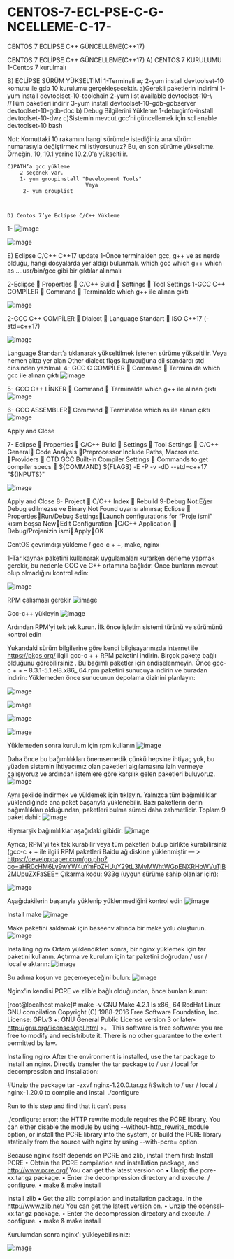 # CENTOS-7-ECL-PSE-C-G-NCELLEME-C-17-
CENTOS 7 ECLİPSE C++ GÜNCELLEME(C++17)

CENTOS 7 ECLİPSE C++ GÜNCELLEME(C++17)
A)	CENTOS 7 KURULUMU
       1-Centos 7 kurulmalı

B) ECLİPSE SÜRÜM YÜKSELTİMİ
       1-Terminali aç
       2-yum install devtoolset-10 komutu ile gdb 10 kurulumu gerçekleşecektir.
a)Gerekli paketlerin indirimi
       1-yum install devtoolset-10-toolchain 
       2-yum list available devtoolset-10-\        //Tüm paketleri indirir
       3-yum install devtoolset-10-gdb-gdbserver devtoolset-10-gdb-doc
  b) Debug Bilgilerini Yükleme
        1-debuginfo-install devtoolset-10-dwz
   c)Sistemin mevcut gcc’ni güncellemek için
     scl enable devtoolset-10 bash

Not: Komuttaki 10 rakamını hangi sürümde istediğiniz ana sürüm numarasıyla değiştirmek mi istiyorsunuz? Bu, en son sürüme yükseltme. Örneğin, 10, 10.1 yerine 10.2.0'a yükseltilir.

    C)PATH’a gcc yükleme
        2 seçenek var. 
        1- yum groupinstall "Development Tools"
                             Veya
         2- yum grouplist



    D) Centos 7’ye Eclipse C/C++ Yükleme
         
1-
![image](https://user-images.githubusercontent.com/99322473/191609623-ad6b1f40-d762-43ce-97a8-ad5074f71fcc.png)

![image](https://user-images.githubusercontent.com/99322473/191609648-4c9738ac-8242-41bf-b827-c7c01c5552e9.png)

E) Eclipse C/C++ C++17 update
1-Önce terminalden gcc, g++ ve as nerde olduğu, hangi dosyalarda yer aldığı bulunmalı.
which gcc 
which g++
which as
….usr/bin/gcc gibi bir çıktılar alınmalı

2-Eclipse  Properties  C/C++ Build  Settings  Tool Settings
1-GCC C++ COMPİLER  Command  Terminalde which g++ ile alınan çıktı

 ![image](https://user-images.githubusercontent.com/99322473/191609739-6fe62787-1649-4574-9d6e-10c00b4c904d.png)

2-GCC C++ COMPİLER  Dialect  Language Standart  ISO C++17 (-std=c++17)

![image](https://user-images.githubusercontent.com/99322473/191609798-4a1907bc-d2a6-4195-9a81-73092e2754ca.png)

Language Standart’a tıklanarak yükseltilmek istenen sürüme yükseltilir. Veya hemen altta yer alan   Other dialect flags kutucuğuna dil standardı std cinsinden yazılmalı
4- GCC C COMPİLER  Command  Terminalde which gcc ile alınan çıktı
![image](https://user-images.githubusercontent.com/99322473/191609875-eff7224b-bf87-4d63-9cf4-896c296ac9da.png)

5- GCC C++ LİNKER  Command  Terminalde which g++ ile alınan çıktı
![image](https://user-images.githubusercontent.com/99322473/191609912-7e20c608-8bf6-458b-a29f-ea722ee832f6.png)

6- GCC ASSEMBLER Command  Terminalde which as ile alınan çıktı
![image](https://user-images.githubusercontent.com/99322473/191609956-1eda21a7-5190-4a52-8971-ee99a5120aa2.png)

Apply and Close

7- Eclipse  Properties  C/C++ Build  Settings  Tool Settings  C/C++ General Code Analysis Preprocessor Include Paths, Macros etc. Providers  CTD GCC Built-in Compiler Settings  Commands to get compiler specs  ${COMMAND} ${FLAGS} -E -P -v -dD --std=c++17 "${INPUTS}"

![image](https://user-images.githubusercontent.com/99322473/191609998-a7590ddf-4e4d-4330-aa13-4e3b5d42b0dc.png)

Apply and Close
8- Project  C/C++ Index  Rebuild
9-Debug
Not:Eğer Debug edilmezse ve Binary Not Found uyarısı alınırsa;
Eclipse  PropertiesRun/Debug SettingsLaunch configurations for “Proje ismi”  kısım boşsa
NewEdit Configuration C/C++ Application  Debug/Projenizin ismiApplyOK

CentOS çevrimdışı yükleme / gcc-c + +, make, nginx

1-Tar kaynak paketini kullanarak uygulamaları kurarken derleme yapmak gerekir, bu nedenle GCC ve G++ ortamına bağlıdır. Önce bunların mevcut olup olmadığını kontrol edin:

![image](https://user-images.githubusercontent.com/99322473/191610074-baf77a9f-51a4-4e37-ada0-0f3f5adf834c.png)

RPM çalışması gerekir
![image](https://user-images.githubusercontent.com/99322473/191610111-c810b0bf-97ce-4b5f-bd71-9c024d7bdfd5.png)

Gcc-c++ yükleyin
![image](https://user-images.githubusercontent.com/99322473/191610146-1c4d9771-4cca-4547-95d7-55195b128055.png)

Ardından RPM'yi tek tek kurun. İlk önce işletim sistemi türünü ve sürümünü kontrol edin

Yukarıdaki sürüm bilgilerine göre kendi bilgisayarınızda internet ile https://pkgs.org/   ilgili gcc-c + + RPM paketini indirin. Birçok pakete bağlı olduğunu görebilirsiniz . Bu bağımlı paketler için endişelenmeyin. Önce gcc-c + + – 8.3.1-5.1.el8.x86_ 64.rpm paketini sunucuya indirin ve buradan indirin: Yüklemeden önce sunucunun depolama dizinini planlayın:

![image](https://user-images.githubusercontent.com/99322473/191610183-1f33d860-947a-4091-bdde-4ed27543373e.png)

![image](https://user-images.githubusercontent.com/99322473/191610204-db323789-b7e7-4fdc-8956-84ecc15df323.png)

![image](https://user-images.githubusercontent.com/99322473/191610218-86256c99-065c-4f53-a135-895031b29664.png)

![image](https://user-images.githubusercontent.com/99322473/191610226-3eb1702a-7747-48a8-9400-9a3139649048.png)

Yüklemeden sonra kurulum için rpm kullanın
![image](https://user-images.githubusercontent.com/99322473/191610260-e8721ec5-69b7-4158-98ff-500ef3a0bdb7.png)

Daha önce bu bağımlılıkları önemsemedik çünkü hepsine ihtiyaç yok, bu yüzden sistemin ihtiyacımız olan paketleri algılamasına izin vermeye çalışıyoruz ve ardından istemlere göre karşılık gelen paketleri buluyoruz.
![image](https://user-images.githubusercontent.com/99322473/191610308-59e9de5f-0b1d-4eef-b53a-f2faaa10620c.png)

Aynı şekilde indirmek ve yüklemek için tıklayın. Yalnızca tüm bağımlılıklar yüklendiğinde ana paket başarıyla yüklenebilir. Bazı paketlerin derin bağımlılıkları olduğundan, paketleri bulma süreci daha zahmetlidir. Toplam 9 paket dahil:
![image](https://user-images.githubusercontent.com/99322473/191610348-d50ef018-e566-4d2e-abba-a44556f3abb1.png)

Hiyerarşik bağımlılıklar aşağıdaki gibidir:
![image](https://user-images.githubusercontent.com/99322473/191610382-a6b01489-bf1a-4c89-a532-270746bd2de9.png)

Ayrıca;
RPM'yi tek tek kurabilir veya tüm paketleri bulup birlikte kurabilirsiniz (gcc-c + + ile ilgili RPM paketleri Baidu ağ diskine yüklenmiştir — >  https://developpaper.com/go.php?go=aHR0cHM6Ly9wYW4uYmFpZHUuY29tL3MvMWhtWGpENXRHbWVuTjB2MUpuZXFaSEE=
Çıkarma kodu: 933g (uygun sürüme sahip olanlar için):

![image](https://user-images.githubusercontent.com/99322473/191610414-5b755333-3dce-43ee-86a0-487eb9211395.png)

Aşağıdakilerin başarıyla yüklenip yüklenmediğini kontrol edin
![image](https://user-images.githubusercontent.com/99322473/191610447-5e7041dd-386d-424b-b16e-fd10bf00ffda.png)

Install make
![image](https://user-images.githubusercontent.com/99322473/191610477-bf6f9555-c11c-4ab7-9aa3-a92bd43f3bb9.png)

Make paketini saklamak için baseenv altında bir make yolu oluşturun. 
![image](https://user-images.githubusercontent.com/99322473/191610503-88784c37-57ef-4005-9f7a-bb11bcf70de4.png)

Installing nginx
Ortam yüklendikten sonra, bir nginx yüklemek için tar paketini kullanın. Açtırma ve kurulum için tar paketini doğrudan / usr / local'e aktarın:
![image](https://user-images.githubusercontent.com/99322473/191610568-81c565f5-8c15-4755-aa69-5056eaa30e79.png)

Bu adıma koşun ve geçemeyeceğini bulun:
![image](https://user-images.githubusercontent.com/99322473/191610608-a669798c-6901-4af4-81f7-7f4a1c901435.png)

Nginx'in kendisi PCRE ve zlib'e bağlı olduğundan, önce bunları kurun:

[root@localhost make]# make -v
GNU Make 4.2.1
Is x86_ 64 RedHat Linux GNU compilation
Copyright (C) 1988-2016 Free Software Foundation, Inc.
License: GPLv3 +: GNU General Public License version 3 or later< http://gnu.org/licenses/gpl.html >。
This software is free software: you are free to modify and redistribute it.
There is no other guarantee to the extent permitted by law.

Installing nginx
After the environment is installed, use the tar package to install an nginx. Directly transfer the tar package to / usr / local for decompression and installation:

#Unzip the package
tar -zxvf  nginx-1.20.0.tar.gz
#Switch to / usr / local / nginx-1.20.0 to compile and install
./configure


Run to this step and find that it can’t pass

./configure: error: the HTTP rewrite module requires the PCRE library.
You can either disable the module by using --without-http_rewrite_module
option, or install the PCRE library into the system, or build the PCRE library
statically from the source with nginx by using --with-pcre=<path> option.

Because nginx itself depends on PCRE and zlib, install them first:
Install PCRE
•	Obtain the PCRE compilation and installation package, and http://www.pcre.org/ You can get the latest version on
•	Unzip the pcre-xx.tar.gz package.
•	Enter the decompression directory and execute. / configure.
•	make & make install
  
Install zlib
•	Get the zlib compilation and installation package. In the http://www.zlib.net/ You can get the latest version on.
•	Unzip the openssl-xx.tar.gz package.
•	Enter the decompression directory and execute. / configure.
•	make & make install
  
  Kurulumdan sonra nginx'i yükleyebilirsiniz:
  
  ![image](https://user-images.githubusercontent.com/99322473/191611036-4fcd9742-2840-49eb-9a2f-562af1dff6be.png)


